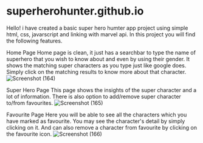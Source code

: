# superherohunter.github.io
Hello! i have created a basic super hero humter app project using simple html, css, javarscript and linking with marvel api.
In this project you will find the following features.

Home Page
Home page is clean, it just has a searchbar to type the name of superhero that you wish to know about and even by using their gender. It shows the matching super characters as you type just like google does. Simply click on the matching results to know more about that character.
![Screenshot (164)](https://user-images.githubusercontent.com/114765524/209801669-cf977e24-76d0-4096-bfda-dffdee7a47c5.png)


Super Hero Page
This page shows the insights of the super character and a lot of information. There is also option to add/remove super character to/from favourites.
![Screenshot (165)](https://user-images.githubusercontent.com/114765524/209801751-db61027d-fc7d-46a1-ad99-4438b6a73acc.png)


Favourite Page
Here you will be able to see all the characters which you have marked as favourite. You may see the character's detail by simply clicking on it. And can also remove a character from favourite by clicking on the favourite icon.
![Screenshot (166)](https://user-images.githubusercontent.com/114765524/209801778-56eb092a-1e07-439c-b961-c556f22ebd84.png)
